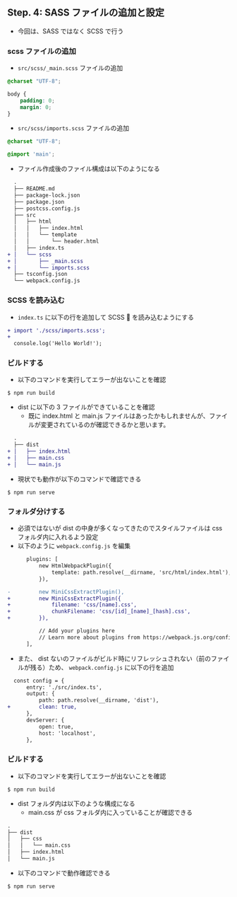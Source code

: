 ## Step. 4: SASS ファイルの追加と設定

-   今回は、SASS ではなく SCSS で行う

### scss ファイルの追加

-   `src/scss/_main.scss` ファイルの追加

```scss:_main.scss
@charset "UTF-8";

body {
    padding: 0;
    margin: 0;
}
```

-   `src/scss/imports.scss` ファイルの追加

```scss
@charset "UTF-8";

@import 'main';
```

-   ファイル作成後のファイル構成は以下のようになる

```diff
  .
  ├── README.md
  ├── package-lock.json
  ├── package.json
  ├── postcss.config.js
  ├── src
  │   ├── html
  │   │   ├── index.html
  │   │   └── template
  │   │       └── header.html
  │   ├── index.ts
+ │   └── scss
+ │       ├── _main.scss
+ │       └── imports.scss
  ├── tsconfig.json
  └── webpack.config.js
```

### SCSS を読み込む

-   `index.ts` に以下の行を追加して SCSS  を読み込むようにする

```diff
+ import './scss/imports.scss';
+
  console.log('Hello World!');
```

### ビルドする

-   以下のコマンドを実行してエラーが出ないことを確認

```
$ npm run build
```

-   dist に以下の 3 ファイルができていることを確認
    -   既に index.html と main.js ファイルはあったかもしれませんが、ファイルが変更されているのが確認できるかと思います。

```diff
  .
  ├── dist
+ │   ├── index.html
+ │   ├── main.css
+ │   └── main.js
```

-   現状でも動作が以下のコマンドで確認できる

```
$ npm run serve
```

### フォルダ分けする

-   必須ではないが dist の中身が多くなってきたのでスタイルファイルは css フォルダ内に入れるよう設定
-   以下のように `webpack.config.js` を編集

```diff
      plugins: [
          new HtmlWebpackPlugin({
              template: path.resolve(__dirname, 'src/html/index.html'),
          }),

-         new MiniCssExtractPlugin(),
+         new MiniCssExtractPlugin({
+             filename: 'css/[name].css',
+             chunkFilename: 'css/[id]_[name]_[hash].css',
+         }),

          // Add your plugins here
          // Learn more about plugins from https://webpack.js.org/configuration/plugins/
      ],
```

-   また、 dist ないのファイルがビルド時にリフレッシュされない（前のファイルが残る）ため、 `webpack.config.js` に以下の行を追加

```diff
  const config = {
      entry: './src/index.ts',
      output: {
          path: path.resolve(__dirname, 'dist'),
+         clean: true,
      },
      devServer: {
          open: true,
          host: 'localhost',
      },
```

### ビルドする

-   以下のコマンドを実行してエラーが出ないことを確認

```
$ npm run build
```

-   dist フォルダ内は以下のような構成になる
    -   main.css が css フォルダ内に入っていることが確認できる

```diff
.
├── dist
│   ├── css
│   │   └── main.css
│   ├── index.html
│   └── main.js
```

-   以下のコマンドで動作確認できる

```
$ npm run serve
```
